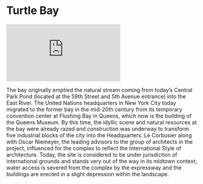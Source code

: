 # Turtle Bay

![Turtle Bay in the mid 19th Century](https://images.nypl.org/index.php?id=424333&t=w)


The bay originally emptied the natural stream coming from today’s Central Park Pond (located at the 59th Street and 5th Avenue entrance) into the East River. The United Nations headquarters in New York City today migrated to the former bay in the mid-20th century from its temporary convention center at Flushing Bay in Queens, which now is the building of the Queens Museum. By this time, the idyllic scene and natural resources at the bay were already razed and construction was underway to transform five industrial blocks of the city into the Headquarters. Le Corbusier along with Oscar Niemeyer, the leading advisors to the group of architects in the project, influenced for the complex to reflect the International Style of architecture. Today, the site is considered to be under jurisdiction of international grounds and stands very out of the way in its midtown context; water access is severed from the complex by the expressway and the buildings are erected in a slight depression within the landscape. 
